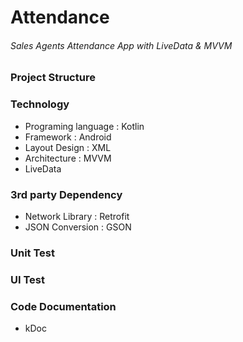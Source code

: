 # Attendance
###### Sales Agents Attendance App with LiveData & MVVM

### Project Structure
### Technology
- Programing language : Kotlin
- Framework : Android
- Layout Design : XML
- Architecture : MVVM
- LiveData


### 3rd party Dependency
- Network Library : Retrofit
- JSON Conversion : GSON

### Unit Test

### UI Test

### Code Documentation
- kDoc
